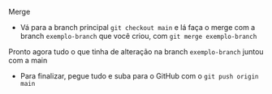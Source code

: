 Merge

- Vá para a branch principal `git checkout main` e lá faça o merge com a branch `exemplo-branch` que você criou, com `git merge exemplo-branch`

Pronto agora tudo o que tinha de alteração na branch `exemplo-branch` juntou com a main

- Para finalizar, pegue tudo e suba para o GitHub com o `git push origin main`
